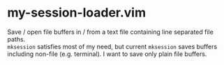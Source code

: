 # my-session-loader.vim

Save / open file buffers in / from a text file containing line separated file paths.  
`mksession` satisfies most of my need, but current `mksession` saves buffers including non-file (e.g. terminal). I want to save only plain file buffers.
